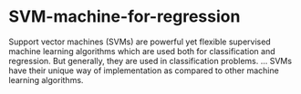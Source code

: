 # SVM-machine-for-regression
Support vector machines (SVMs) are powerful yet flexible supervised machine learning algorithms which are used both for classification and regression. But generally, they are used in classification problems. ... SVMs have their unique way of implementation as compared to other machine learning algorithms.

